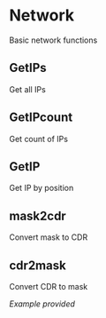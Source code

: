 # Network
Basic network functions

## GetIPs
Get all IPs
## GetIPcount
Get count of IPs
## GetIP
Get IP by position
## mask2cdr
Convert mask to CDR
## cdr2mask
Convert CDR to mask

*Example provided*
